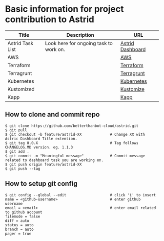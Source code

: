 # Basic information for project contribution to Astrid

| Title | Description | URL |
| --- | --- | --- |
| Astrid Task List | Look here for ongoing task to work on. | [Astrid Dashboard] |
| AWS |  | [AWS] |
| Terraform |  | [Terraform] |
| Terragrunt |  | [Terragrunt] |
| Kubernetes |  | [Kubernetes] |
| Kustomized |  | [Kustomize] |
| Kapp |  | [Kapp] |


## How to clone and commit repo
```
$ git clone https://github.com/betterthanbot-cloud/astrid.git 
$ git pull
$ git checkout -b feature/astrid-XX             # Change XX with Astric Dashboard Title extention. 
$ git tag 0.0.X                                 # Tag follows CHANGELOG.MD version. eg. 1.1.3
$ git add .
$ git commit -m "Meaningful message"            # Commit message related to dashboard task you are working on.
$ git push origin feature/astrid-XX
$ git push --tag
```


## How to setup git config
```
$ git config --global --edit                    # click 'i' to insert
name = <github-username>                        # enter github username
email = <email>                                 # enter email related to github account
filemode = false
diff = auto
status = auto
branch = auto
pager = true
```

[AWS]: https://docs.aws.amazon.com/?nc2=h_ql_doc_do
[Astrid Dashboard]: https://github.com/orgs/betterthanbot-cloud/projects/1
[Terraform]: https://developer.hashicorp.com/terraform/intro
[Terragrunt]: https://terragrunt.gruntwork.io/docs/
[Kubernetes]: https://kubernetes.io/docs/home/
[Kustomize]: https://kustomize.io/
[Kapp]: https://carvel.dev/kapp/